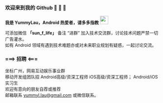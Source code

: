 ### 欢迎来到我的 Github 👋 👋 👋

  **我是 YummyLau，Android 热爱者，请多多指教** <img src="https://user-images.githubusercontent.com/5679180/79618120-0daffb80-80be-11ea-819e-d2b0fa904d07.gif" width="27px">
  
可添加微信 **「sun_f_life」** 备注 “进群” 加入技术交流群，讨论技术问题严禁一切广告灌水。  
如有 Android 领域有遇到技术难题亦或对未来职业规划有疑惑，一起讨论交流。  

### ===> 招聘 <===
坐标广州，网易互动娱乐事业群  
移动开发组团队招 Android高级/资深工程师 iOS高级/资深工程师； Android/iOS 实习生  
欢迎有意向的朋友自荐或推荐   
邮箱联系 yummyl.lau@gmail.com  或微信联系。  


  
  
  
 
